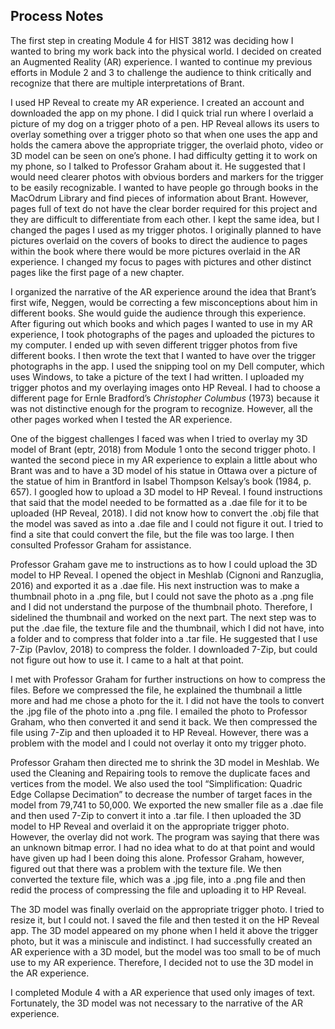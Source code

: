 
## Process Notes

The first step in creating Module 4 for HIST 3812 was deciding how I wanted to bring my work back into the physical world. I decided on created an Augmented Reality (AR) experience. I wanted to continue my previous efforts in Module 2 and 3 to challenge the audience to think critically and recognize that there are multiple interpretations of Brant. 

I used HP Reveal to create my AR experience. I created an account and downloaded the app on my phone. I did I quick trial run where I overlaid a picture of my dog on a trigger photo of a pen. HP Reveal allows its users to overlay something over a trigger photo so that when one uses the app and holds the camera above the appropriate trigger, the overlaid photo, video or 3D model can be seen on one’s phone. I had difficulty getting it to work on my phone, so I talked to Professor Graham about it. He suggested that I would need clearer photos with obvious borders and markers for the trigger to be easily recognizable. I wanted to have people go through books in the MacOdrum Library and find pieces of information about Brant. However, pages full of text do not have the clear border required for this project and they are difficult to differentiate from each other. I kept the same idea, but I changed the pages I used as my trigger photos. I originally planned to have pictures overlaid on the covers of books to direct the audience to pages within the book where there would be more pictures overlaid in the AR experience. I changed my focus to pages with pictures and other distinct pages like the first page of a new chapter. 

I organized the narrative of the AR experience around the idea that Brant’s first wife, Neggen, would be correcting a few misconceptions about him in different books. She would guide the audience through this experience. After figuring out which books and which pages I wanted to use in my AR experience, I took photographs of the pages and uploaded the pictures to my computer. I ended up with seven different trigger photos from five different books. I then wrote the text that I wanted to have over the trigger photographs in the app. I used the snipping tool on my Dell computer, which uses Windows, to take a picture of the text I had written. I uploaded my trigger photos and my overlaying images onto HP Reveal. I had to choose a different page for Ernle Bradford’s *Christopher Columbus* (1973) because it was not distinctive enough for the program to recognize. However, all the other pages worked when I tested the AR experience. 

One of the biggest challenges I faced was when I tried to overlay my 3D model of Brant (eptr, 2018) from Module 1 onto the second trigger photo. I wanted the second piece in my AR experience to explain a little about who Brant was and to have a 3D model of his statue in Ottawa over a picture of the statue of him in Brantford in Isabel Thompson Kelsay’s book (1984, p. 657). I googled how to upload a 3D model to HP Reveal. I found instructions that said that the model needed to be formatted as a .dae file for it to be uploaded (HP Reveal, 2018). I did not know how to convert the .obj file that the model was saved as into a .dae file and I could not figure it out. I tried to find a site that could convert the file, but the file was too large. I then consulted Professor Graham for assistance. 

Professor Graham gave me to instructions as to how I could upload the 3D model to HP Reveal. I opened the object in Meshlab (Cignoni and Ranzuglia, 2016) and exported it as a .dae file. His next instruction was to make a thumbnail photo in a .png file, but I could not save the photo as a .png file and I did not understand the purpose of the thumbnail photo. Therefore, I sidelined the thumbnail and worked on the next part. The next step was to put the .dae file, the texture file and the thumbnail, which I did not have, into a folder and to compress that folder into a .tar file. He suggested that I use 7-Zip (Pavlov, 2018) to compress the folder. I downloaded 7-Zip, but could not figure out how to use it. I came to a halt at that point.

I met with Professor Graham for further instructions on how to compress the files. Before we compressed the file, he explained the thumbnail a little more and had me chose a photo for the it. I did not have the tools to convert the .jpg file of the photo into a .png file. I emailed the photo to Professor Graham, who then converted it and send it back. We then compressed the file using 7-Zip and then uploaded it to HP Reveal. However, there was a problem with the model and I could not overlay it onto my trigger photo. 

Professor Graham then directed me to shrink the 3D model in Meshlab. We used the Cleaning and Repairing tools to remove the duplicate faces and vertices from the model. We also used the tool “Simplification: Quadric Edge Collapse Decimation” to decrease the number of target faces in the model from 79,741 to 50,000. We exported the new smaller file as a .dae file and then used  7-Zip to convert it into a .tar file. I then uploaded the 3D model to HP Reveal and overlaid it on the appropriate trigger photo. However, the overlay did not work. The program was saying that there was an unknown bitmap error. I had no idea what to do at that point and would have given up had I been doing this alone. Professor Graham, however, figured out that there was a problem with the texture file. We then converted the texture file, which was a .jpg file, into a .png file and then redid the process of compressing the file and uploading it to HP Reveal. 

The 3D model was finally overlaid on the appropriate trigger photo. I tried to resize it, but I could not. I saved the file and then tested it on the HP Reveal app. The 3D model appeared on my phone when I held it above the trigger photo, but it was a miniscule and indistinct. I had successfully created an AR experience with a 3D model, but the model was too small to be of much use to my AR experience. Therefore, I decided not to use the 3D model in the AR experience.

I completed Module 4 with a AR experience that used only images of text. Fortunately, the 3D model was not necessary to the narrative of the AR experience. 

